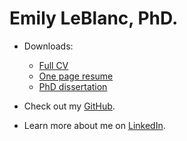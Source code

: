 # Emily LeBlanc, PhD.


* Downloads:

  * [Full CV](/docs/LeBlanc_CV_2023.pdf)
  * [One page resume](docs/LeBlanc_resume_2023.pdf)
  * [PhD dissertation](docs/dissertation-full.pdf)


* Check out my [GitHub](https://github.com/eleblanc-ai/).


<!-- * Take a look at my [writing portfolio](https://github.com/eleblanc-ai/writing-portfolio).-->
 

<!--* Visit my [technical writing blog](https://eleblanc.dev/).-->


* Learn more about me on [LinkedIn](https://www.linkedin.com/in/eleblanc-ai).

